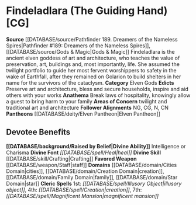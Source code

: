 ﻿---
ability:
- Intelligence
- Charisma
ability_boost:
- Intelligence
- Charisma
alignment: CG
deity:
- '[[DATABASE/deity/Findeladlara|Findeladlara]]'
- '[[DATABASE/deity/Elven Pantheon|Elven Pantheon]]'
deity_category: Elven Gods
divine_font: Heal
domain:
- '[[DATABASE/domain/Cities Domain|Cities]]'
- '[[DATABASE/domain/Creation Domain|Creation]]'
- '[[DATABASE/domain/Family Domain|Family]]'
- '[[DATABASE/domain/Star Domain|Star]]'
favored_weapon: '[[DATABASE/weapon/Staff|Staff]]'
follower_alignment:
- NG
- N
- CG
- CN
id: '109'
name: Findeladlara
rarity: Common
rus_type_level: null
skill:
- '[[DATABASE/skill/Crafting|Crafting]]'
source: '[[DATABASE/source/Pathfinder 189. Dreamers of the Nameless Spires|Pathfinder
  #189: Dreamers of the Nameless Spires]]'
trait: null
type: Deity

---
# Findeladlara (The Guiding Hand) [CG]

**Source** [[DATABASE/source/Pathfinder 189. Dreamers of the Nameless Spires|Pathfinder #189: Dreamers of the Nameless Spires]], [[DATABASE/source/Gods & Magic|Gods & Magic]] 
Findeladlara is the ancient elven goddess of art and architecture, who teaches the value of preservation, art, buildings and, most importantly, life. She assumed the twilight portfolio to guide her most fervent worshippers to safety in the wake of Earthfall, after they remained on Golarion to build shelters in her name for the survivors of the cataclysm.
**Category** Elven Gods
**Edicts** Preserve art and architecture, bless and secure households, inspire and aid others with your works
**Anathema** Break laws of hospitality, knowingly allow a guest to bring harm to your family
**Areas of Concern** twilight and traditional art and architecture
**Follower Alignments** NG, CG, N, CN
**Pantheons** [[DATABASE/deity/Elven Pantheon|Elven Pantheon]]

## Devotee Benefits

**[[DATABASE/background/Raised by Belief|Divine Ability]]** Intelligence or Charisma
**Divine Font** _[[DATABASE/spell/Heal|heal]]_
**Divine Skill** [[DATABASE/skill/Crafting|Crafting]]
**Favored Weapon** [[DATABASE/weapon/Staff|staff]]
**Domains** [[DATABASE/domain/Cities Domain|cities]], [[DATABASE/domain/Creation Domain|creation]], [[DATABASE/domain/Family Domain|family]], [[DATABASE/domain/Star Domain|star]]
**Cleric Spells** 1st: _[[DATABASE/spell/Illusory Object|illusory object]]_, 4th: _[[DATABASE/spell/Creation|creation]]_, 7th: _[[DATABASE/spell/Magnificent Mansion|magnificent mansion]]_